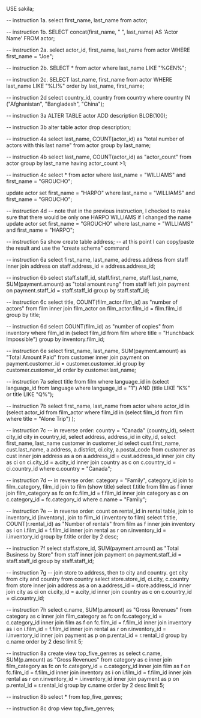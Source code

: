 USE sakila;


-- instruction 1a.
select first_name, last_name from actor;

-- instruction 1b.
SELECT concat(first_name, " ", last_name) AS 'Actor Name'
FROM actor;

-- instruction 2a.
select actor_id, first_name, last_name from actor
WHERE first_name = "Joe";

-- instruction 2b.
SELECT * from actor
where last_name LIKE "%GEN%";

-- instruction 2c.
SELECT last_name, first_name from actor
WHERE last_name LIKE "%LI%"
order by last_name, first_name;

-- instruction 2d
select country_id, country from country
where country IN ("Afghanistan", "Bangladesh", "China");

-- instruction 3a
ALTER TABLE actor
ADD description BLOB(100);

-- instruction 3b
alter table actor
drop description;

-- instruction 4a
select last_name, COUNT(actor_id) as "total number of actors with this last name" from actor
group by last_name;

-- instruction 4b
select last_name, COUNT(actor_id) as "actor_count" from actor
group by last_name
having actor_count >1;

-- instruction 4c
select * from actor
where last_name = "WILLIAMS" and first_name = "GROUCHO";

update actor
set first_name = "HARPO"
where last_name = "WILLIAMS" and first_name = "GROUCHO";

-- instruction 4d
-- note that in the previous instruction, I checked to make sure that there would be only one HARPO WILLIAMS if I changed the name
update actor
set first_name = "GROUCHO"
where last_name = "WILLIAMS" and first_name = "HARPO";

-- instruction 5a
show create table address;
-- at this point I can copy/paste the result and use the "create schema" command

-- instruction 6a
select first_name, last_name, address.address
from staff
inner join address on staff.address_id = address.address_id;

-- instruction 6b
select staff.staff_id, staff.first_name, staff.last_name, SUM(payment.amount) as "total amount rung"
from staff
left join payment on payment.staff_id = staff.staff_id
group by staff.staff_id;

-- instruction 6c
select title, COUNT(film_actor.film_id) as "number of actors"
from film
inner join film_actor on film_actor.film_id = film.film_id
group by title;

-- instruction 6d
select COUNT(film_id) as "number of copies" from inventory
where film_id in
(select film_id from film 
where title = "Hunchback Impossible")
group by inventory.film_id;

-- instruction 6e
select first_name, last_name, SUM(payment.amount) as "Total Amount Paid"
from customer
inner join payment on payment.customer_id = customer.customer_id
group by customer.customer_id
order by customer.last_name;

-- instruction 7a
select title from film
where language_id in
(select language_id from language
where language_id = "1")
AND (title LIKE "K%" or title LIKE "Q%");

-- instruction 7b
select first_name, last_name from actor
where actor_id in
(select actor_id from film_actor
where film_id in
(select film_id from film
where title = "Alone Trip")
);

-- instruction 7c
-- in reverse order: country = "Canada" (country_id), select city_id city in country_id, select address, address_id in city_id, select first_name, last_name customer in customer_id
select cust.first_name, cust.last_name, a.address, a.district, ci.city, a.postal_code from customer as cust
inner join address as a on a.address_id = cust.address_id
inner join city as ci on ci.city_id = a.city_id
inner join country as c on c.country_id = ci.country_id
where c.country = "Canada";

-- instruction 7d
-- in reverse order: category = "Family", category_id join to film_category, film_id join to film (show title)
select f.title from film as f
inner join film_category as fc on fc.film_id = f.film_id
inner join category as c on c.category_id = fc.category_id
where c.name = "Family";

-- instruction 7e
-- in reverse order: count on rental_id in rental table, join to inventory_id (inventory), join to film_id (inventory to film)
select f.title, COUNT(r.rental_id) as "Number of rentals"
from film as f
inner join inventory as i on i.film_id = f.film_id
inner join rental as r on r.inventory_id = i.inventory_id
group by f.title
order by 2 desc;

-- instruction 7f
select staff.store_id, SUM(payment.amount) as "Total Business by Store"
from staff
inner join payment on payment.staff_id = staff.staff_id
group by staff.staff_id;

-- instruction 7g
-- join store to address, then to city and country. get city from city and country from country
select store.store_id, ci.city, c.country from store
inner join address as a on a.address_id = store.address_id
inner join city as ci on ci.city_id = a.city_id
inner join country as c on c.country_id = ci.country_id;

-- instruction 7h
select c.name, SUM(p.amount) as "Gross Revenues" from category as c
inner join film_category as fc on fc.category_id = c.category_id
inner join film as f on fc.film_id = f.film_id
inner join inventory as i on i.film_id = f.film_id
inner join rental as r on r.inventory_id = i.inventory_id
inner join payment as p on p.rental_id = r.rental_id
group by c.name
order by 2 desc
limit 5;

-- instruction 8a
create view top_five_genres as
select c.name, SUM(p.amount) as "Gross Revenues" from category as c
inner join film_category as fc on fc.category_id = c.category_id
inner join film as f on fc.film_id = f.film_id
inner join inventory as i on i.film_id = f.film_id
inner join rental as r on r.inventory_id = i.inventory_id
inner join payment as p on p.rental_id = r.rental_id
group by c.name
order by 2 desc
limit 5;

-- instruction 8b
select * from top_five_genres;

-- instruction 8c
drop view top_five_genres;